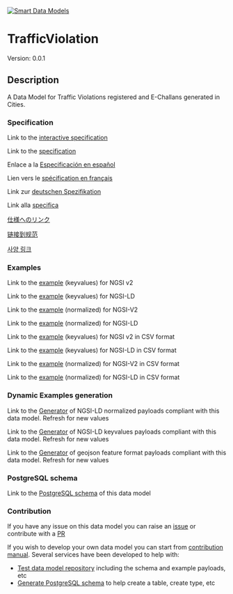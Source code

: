 [![Smart Data Models](https://smartdatamodels.org/wp-content/uploads/2022/01/SmartDataModels_logo.png "Logo")](https://smartdatamodels.org)
# TrafficViolation
Version: 0.0.1

## Description 

A Data Model for Traffic Violations registered and E-Challans generated in Cities.
### Specification

Link to the [interactive specification](https://swagger.lab.fiware.org/?url=https://smart-data-models.github.io/dataModel.Transportation/TrafficViolation/swagger.yaml)

Link to the [specification](https://github.com/smart-data-models/dataModel.Transportation/blob/master/TrafficViolation/doc/spec.md)

Enlace a la [Especificación en español](https://github.com/smart-data-models/dataModel.Transportation/blob/master/TrafficViolation/doc/spec_ES.md)

Lien vers le [spécification en français](https://github.com/smart-data-models/dataModel.Transportation/blob/master/TrafficViolation/doc/spec_FR.md)

Link zur [deutschen Spezifikation](https://github.com/smart-data-models/dataModel.Transportation/blob/master/TrafficViolation/doc/spec_DE.md)

Link alla [specifica](https://github.com/smart-data-models/dataModel.Transportation/blob/master/TrafficViolation/doc/spec_IT.md)

[仕様へのリンク](https://github.com/smart-data-models/dataModel.Transportation/blob/master/TrafficViolation/doc/spec_JA.md)

[链接到规范](https://github.com/smart-data-models/dataModel.Transportation/blob/master/TrafficViolation/doc/spec_ZH.md)

[사양 링크](https://github.com/smart-data-models/dataModel.Transportation/blob/master/TrafficViolation/doc/spec_KO.md)
### Examples

Link to the [example](https://smart-data-models.github.io/dataModel.Transportation/TrafficViolation/examples/example.json) (keyvalues) for NGSI v2

Link to the [example](https://smart-data-models.github.io/dataModel.Transportation/TrafficViolation/examples/example.jsonld) (keyvalues) for NGSI-LD

Link to the [example](https://smart-data-models.github.io/dataModel.Transportation/TrafficViolation/examples/example-normalized.json) (normalized) for NGSI-V2

Link to the [example](https://smart-data-models.github.io/dataModel.Transportation/TrafficViolation/examples/example-normalized.jsonld) (normalized) for NGSI-LD

Link to the [example](https://github.com/smart-data-models/dataModel.Transportation/blob/master/TrafficViolation/examples/example.json.csv) (keyvalues) for NGSI v2 in CSV format

Link to the [example](https://github.com/smart-data-models/dataModel.Transportation/blob/master/TrafficViolation/examples/example.jsonld.csv) (keyvalues) for NGSI-LD in CSV format

Link to the [example](https://github.com/smart-data-models/dataModel.Transportation/blob/master/TrafficViolation/examples/example-normalized.json.csv) (normalized) for NGSI-V2 in CSV format

Link to the [example](https://github.com/smart-data-models/dataModel.Transportation/blob/master/TrafficViolation/examples/example-normalized.jsonld.csv) (normalized) for NGSI-LD in CSV format
### Dynamic Examples generation

Link to the [Generator](https://smartdatamodels.org/extra/ngsi-ld_generator.php?schemaUrl=https://raw.githubusercontent.com/smart-data-models/dataModel.Transportation/master/TrafficViolation/schema.json&email=info@smartdatamodels.org) of NGSI-LD normalized payloads compliant with this data model. Refresh for new values

Link to the [Generator](https://smartdatamodels.org/extra/ngsi-ld_generator_keyvalues.php?schemaUrl=https://raw.githubusercontent.com/smart-data-models/dataModel.Transportation/master/TrafficViolation/schema.json&email=info@smartdatamodels.org) of NGSI-LD keyvalues payloads compliant with this data model. Refresh for new values

Link to the [Generator](https://smartdatamodels.org/extra/geojson_features_generator.php?schemaUrl=https://raw.githubusercontent.com/smart-data-models/dataModel.Transportation/master/TrafficViolation/schema.json&email=info@smartdatamodels.org) of geojson feature format payloads compliant with this data model. Refresh for new values
### PostgreSQL schema

Link to the [PostgreSQL schema](https://github.com/smart-data-models/dataModel.Transportation/blob/master/TrafficViolation/schema.sql) of this data model
### Contribution

 If you have any issue on this data model you can raise an [issue](https://github.com/smart-data-models/dataModel.Transportation/issues)  or contribute with a [PR](https://github.com/smart-data-models/dataModel.Transportation/pulls)

 If you wish to develop your own data model you can start from [contribution manual](https://bit.ly/contribution_manual). Several services have been developed to help with: 
 - [Test data model repository](https://smartdatamodels.org/index.php/data-models-contribution-api/) including the schema and example payloads, etc
 - [Generate PostgreSQL schema](https://smartdatamodels.org/index.php/sql-service/) to help create a table, create type, etc